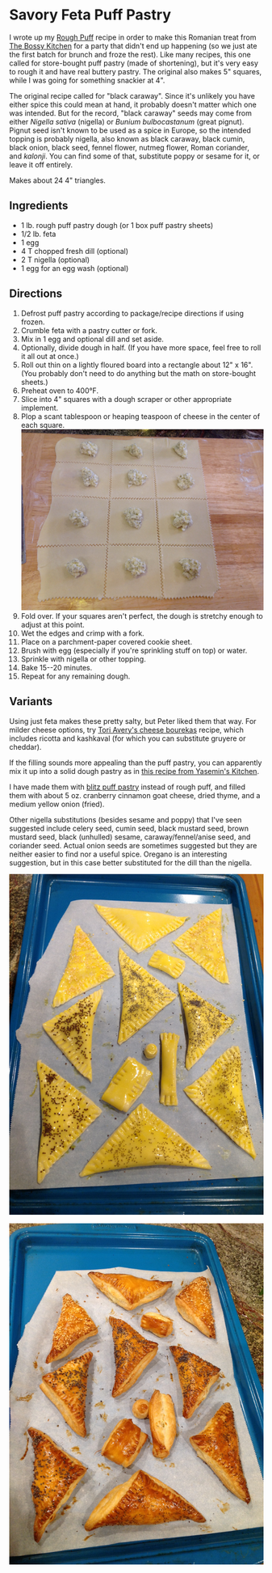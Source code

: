 # Savory Feta Puff Pastry

I wrote up my [Rough Puff](../pie/roughPuff.md) recipe in order to make this Romanian treat from [The Bossy Kitchen](https://www.thebossykitchen.com/feta-black-caraway-pastries/) for a party that didn't end up happening (so we just ate the first batch for brunch and froze the rest).  Like many recipes, this one called for store-bought puff pastry (made of shortening), but it's very easy to rough it and have real buttery pastry.  The original also makes 5" squares, while I was going for something snackier at 4".

The original recipe called for "black caraway".  Since it's unlikely you have either spice this could mean at hand, it probably doesn't matter which one was intended.  But for the record, "black caraway" seeds may come from either *Nigella sativa* (nigella) or *Bunium bulbocastanum* (great pignut).  Pignut seed isn't known to be used as a spice in Europe, so the intended topping is probably nigella, also known as black caraway, black cumin, black onion, black seed, fennel flower, nutmeg flower, Roman coriander, and *kalonji*.  You can find some of that, substitute poppy or sesame for it, or leave it off entirely.

Makes about 24 4" triangles.

## Ingredients 

* 1 lb. rough puff pastry dough (or 1 box puff pastry sheets)
* 1/2 lb. feta
* 1 egg
* 4 T chopped fresh dill (optional)
* 2 T nigella (optional)
* 1 egg for an egg wash (optional)

## Directions

1. Defrost puff pastry according to package/recipe directions if using frozen.
2. Crumble feta with a pastry cutter or fork.
3. Mix in 1 egg and optional dill and set aside.
4. Optionally, divide dough in half.   (If you have more space, feel free to roll it all out at once.)
5. Roll out thin on a lightly floured board into a rectangle about 12" x 16".  (You probably don't need to do anything but the math on store-bought sheets.)
6. Preheat oven to 400°F.
6. Slice into 4" squares with a dough scraper or other appropriate implement.
7. Plop a scant tablespoon or heaping teaspoon of cheese in the center of each square. ![fill er up](../images/fetaPuffFilling.png)
8. Fold over.  If your squares aren't perfect, the dough is stretchy enough to adjust at this point.
9. Wet the edges and crimp with a fork.
10. Place on a parchment-paper covered cookie sheet.
10. Brush with egg (especially if you're sprinkling stuff on top) or water.
11. Sprinkle with nigella or other topping.
12. Bake 15--20 minutes.
13. Repeat for any remaining dough.



## Variants

Using just feta makes these pretty salty, but Peter liked them that way.  For milder cheese options, try [Tori Avery's cheese bourekas](https://toriavey.com/toris-kitchen/cheese-bourekas/) recipe, which includes ricotta and kashkaval (for which you can substitute gruyere or cheddar).

If the filling sounds more appealing than the puff pastry, you can apparently mix it up into a solid dough pastry as in [this recipe from Yasemin's Kitchen](http://yaseminskitchen.com/savory-dill-and-cheese-pastry/).

I have made them with [blitz puff pastry](../pie/blitzPuff.md) instead of rough puff, and filled them with about 5 oz. cranberry cinnamon goat cheese, dried thyme, and a medium yellow onion (fried).

Other nigella substitutions (besides sesame and poppy) that I've seen suggested include celery seed, cumin seed, black mustard seed, brown mustard seed, black (unhulled) sesame, caraway/fennel/anise seed, and coriander seed.  Actual onion seeds are sometimes suggested but they are neither easier to find nor a useful spice.  Oregano is an interesting suggestion, but in this case better substituted for the dill than the nigella.

![substitutions, raw](../images/feta1.png)

![substitutions, cooked](../images/feta2.png)




